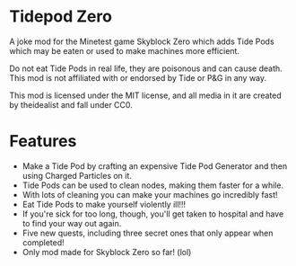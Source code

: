 Tidepod Zero
============

A joke mod for the Minetest game Skyblock Zero which adds Tide Pods which may be eaten or used to make machines more efficient.

Do not eat Tide Pods in real life, they are poisonous and can cause death. This mod is not affiliated with or endorsed by Tide or P&G in any way.

This mod is licensed under the MIT license, and all media in it are created by theidealist and fall under CC0.

Features
========

- Make a Tide Pod by crafting an expensive Tide Pod Generator and then using Charged Particles on it.
- Tide Pods can be used to clean nodes, making them faster for a while.
- With lots of cleaning you can make your machines go incredibly fast!
- Eat Tide Pods to make yourself violently ill!!!
- If you're sick for too long, though, you'll get taken to hospital and have to find your way out again.
- Five new quests, including three secret ones that only appear when completed!
- Only mod made for Skyblock Zero so far! (lol)